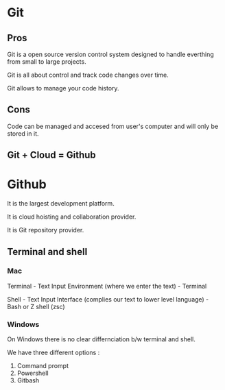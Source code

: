   # Git

## Pros

Git is a open source version control system designed to handle everthing from small to large projects.

Git is all about control and track code changes over time.

Git allows to manage your code history.


## Cons

Code can be managed and accesed  from user's computer and will only be stored in it.


## Git + Cloud = Github


  # Github
  
  It is the largest development platform.
  
  It is cloud hoisting and collaboration provider.
  
  It is Git repository provider.
  
  

## Terminal and shell

  ### Mac
  
  Terminal - Text Input Environment (where we enter the text) - Terminal
  
  Shell - Text Input Interface (complies our text to lower level language) - Bash or Z shell (zsc)
  
  ### Windows 
  
   On Windows there is no clear differnciation b/w terminal and shell.
   
   We have three different options :
   1. Command prompt
   2. Powershell
   3. Gitbash
   
   
   
  
  
  
  
  
  
